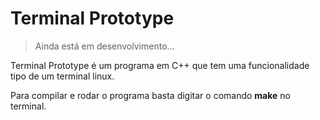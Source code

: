 # Terminal Prototype
> Ainda está em desenvolvimento...

Terminal Prototype é um programa em C++ que tem uma funcionalidade tipo de um terminal linux.

Para compilar e rodar o programa basta digitar o comando **make** no terminal.
